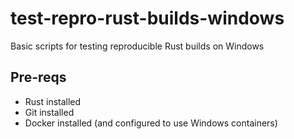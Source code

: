 # test-repro-rust-builds-windows

Basic scripts for testing reproducible Rust builds on Windows

## Pre-reqs
* Rust installed
* Git installed
* Docker installed (and configured to use Windows containers)